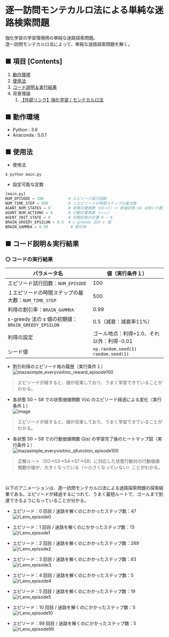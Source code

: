 # 逐一訪問モンテカルロ法による単純な迷路検索問題
強化学習の学習環境用の単純な迷路探索問題。<br>
逐一訪問モンテカルロ法によって、単純な迷路探索問題を解く。<br>

## ■ 項目 [Contents]
1. [動作環境](#動作環境)
1. [使用法](#使用法)
1. [コード説明＆実行結果](#コード説明＆実行結果)
1. 背景理論
    1. [【外部リンク】強化学習 / モンテカルロ法](http://yagami12.hatenablog.com/entry/2019/02/22/210608#%E3%83%A2%E3%83%B3%E3%83%86%E3%82%AB%E3%83%AB%E3%83%AD%E6%B3%95)


## ■ 動作環境

- Python : 3.6
- Anaconda : 5.0.1

## ■ 使用法

- 使用法
```
$ python main.py
```

- 設定可能な定数
```python
[main.py]
NUM_EPISODE = 100           # エピソード試行回数
NUM_TIME_STEP = 500         # １エピソードの時間ステップの最大数
AGANT_NUM_STATES = 8        # 状態の要素数（s0~s7）※ 終端状態 s8 は除いた数
AGANT_NUM_ACTIONS = 4       # 行動の要素数（↑↓→←）
AGENT_INIT_STATE = 0        # 初期状態の位置 0 ~ 8
BRAIN_GREEDY_EPSILON = 0.5  # ε-greedy 法の ε 値
BRAIN_GAMMDA = 0.99          # 割引率
```

<a id="コード説明＆実行結果"></a>

## ■ コード説明＆実行結果

### ◎ コードの実行結果

|パラメータ名|値（実行条件１）|
|---|---|
|エピソード試行回数：`NUM_EPISODE`|100|
|１エピソードの時間ステップの最大数：`NUM_TIME_STEP`|500|
|利得の割引率：`BRAIN_GAMMDA`|0.99|
|ε-greedy 法の ε 値の初期値：`BRAIN_GREEDY_EPSILON`|0.5（減衰：減衰率11%）|
|利得の設定|ゴール地点：利得+1.0、それ以外：利得-0.01|
|シード値|`np.random.seed(1)`<br>`random.seed(1)`|←|

- 割引利得のエピソード毎の履歴（実行条件１）
![mazasimple_everyvisitmc_reward_episode100](https://user-images.githubusercontent.com/25688193/53144895-6f232a00-35e1-11e9-8eca-ae446c5c5b76.png)<br>
> エピソードが経すると、値が収束しており、うまく学習できていることがわかる。


- 各状態 S0 ~ S8 での状態価値関数 V(s) のエピソード経過による変化（実行条件１）<br>
![image](https://user-images.githubusercontent.com/25688193/53144824-28cdcb00-35e1-11e9-8c8d-cfe81430bb5f.png)<br>
> エピソードが経すると、値が収束しており、うまく学習できていることがわかる。

- 各状態 S0 ~ S8 での行動価値関数 Q(s) の学習完了後のヒートマップ図（実行条件１）<br>
![mazasimple_everyvisitmc_qfunction_episode100](https://user-images.githubusercontent.com/25688193/53144924-86faae00-35e1-11e9-8d89-e2671d466ec3.png)<br>
> 正解ルート（SO→S3→S4→S7→S8）に対応した状態行動対の行動価値関数の値が、大きくなっている（＝小さくなっていない）ことがわかる。

<br>

以下のアニメーションは、逐一訪問モンテカルロ法による迷路探索問題の探索結果である。エピソードが経過するにつれて、うまく最短ルートで、ゴールまで到達できるようになっていることが分かる。<br>

- エピソード：0 回目 / 迷路を解くのにかかったステップ数：47<br>
![rl_env_episode0](https://user-images.githubusercontent.com/25688193/53144042-f2db1780-35dd-11e9-8404-e657d38490de.gif)<br>

- エピソード：1 回目 / 迷路を解くのにかかったステップ数：13<br>
![rl_env_episode1](https://user-images.githubusercontent.com/25688193/53144193-a5ab7580-35de-11e9-9298-b7d6ea68d905.gif)<br>

- エピソード：2 回目 / 迷路を解くのにかかったステップ数：289<br>
![rl_env_episode2](https://user-images.githubusercontent.com/25688193/53144751-dc828b00-35e0-11e9-8205-e0e3b91c882c.gif)<br>

- エピソード：3 回目 / 迷路を解くのにかかったステップ数：83<br>
![rl_env_episode3](https://user-images.githubusercontent.com/25688193/53144779-ffad3a80-35e0-11e9-8ddc-4f3559e97fa6.gif)<br>

- エピソード：4 回目 / 迷路を解くのにかかったステップ数：5<br>
![rl_env_episode4](https://user-images.githubusercontent.com/25688193/53144781-0045d100-35e1-11e9-897b-cc782d2d8b72.gif)<br>

- エピソード：5 回目 / 迷路を解くのにかかったステップ数：19<br>
![rl_env_episode5](https://user-images.githubusercontent.com/25688193/53144777-ffad3a80-35e0-11e9-89aa-bf53cc347f66.gif)<br>

- エピソード：10 回目 / 迷路を解くのにかかったステップ数：5<br>
![rl_env_episode10](https://user-images.githubusercontent.com/25688193/53144431-95e06100-35df-11e9-8cec-4ec82af45f27.gif)<br>

- エピソード：99 回目 / 迷路を解くのにかかったステップ数：5<br>
![rl_env_episode99](https://user-images.githubusercontent.com/25688193/53144873-5ca8f080-35e1-11e9-9999-ff02b91a3c3a.gif)<br>